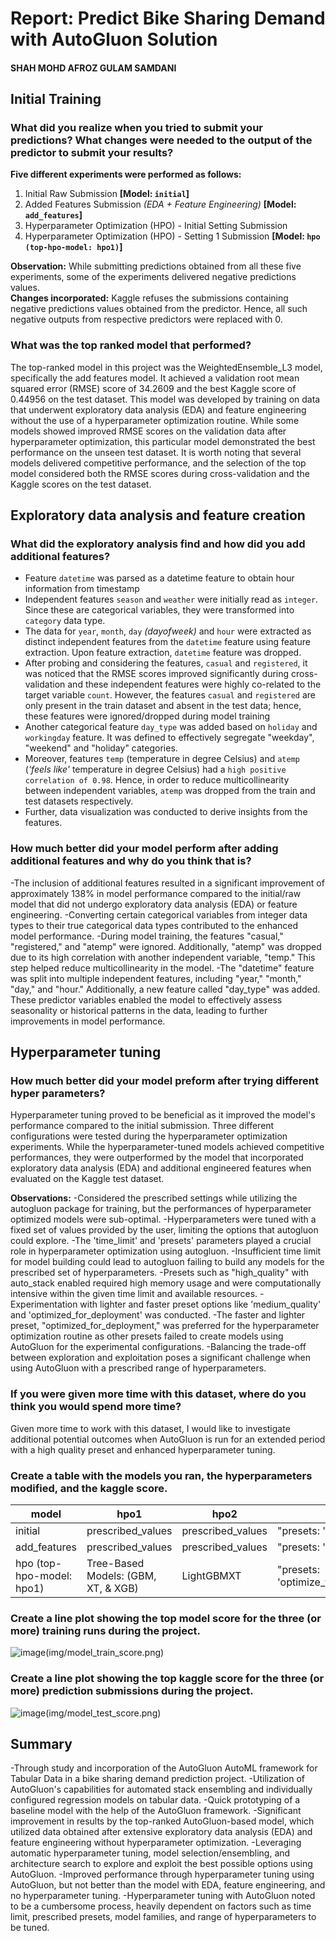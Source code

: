 # Report: Predict Bike Sharing Demand with AutoGluon Solution
#### SHAH MOHD AFROZ GULAM SAMDANI


## Initial Training
### What did you realize when you tried to submit your predictions? What changes were needed to the output of the predictor to submit your results?
**Five different experiments were performed as follows:**
1. Initial Raw Submission   **[Model: `initial`]**
2. Added Features Submission *(EDA +  Feature Engineering)* **[Model: `add_features`]**
3. Hyperparameter Optimization (HPO) - Initial Setting Submission 
4. Hyperparameter Optimization (HPO) - Setting 1 Submission **[Model: `hpo (top-hpo-model: hpo1)`]**

**Observation:** While submitting predictions obtained from all these five experiments, some of the experiments delivered negative predictions values.<br>
**Changes incorporated:** Kaggle refuses the submissions containing negative predictions values obtained from the predictor. Hence, all such negative outputs from respective predictors were replaced with 0.<br>


### What was the top ranked model that performed?
The top-ranked model in this project was the WeightedEnsemble_L3 model, specifically the add features model. It achieved a validation root mean squared error (RMSE) score of 34.2609 and the best Kaggle score of 0.44956 on the test dataset. This model was developed by training on data that underwent exploratory data analysis (EDA) and feature engineering without the use of a hyperparameter optimization routine. While some models showed improved RMSE scores on the validation data after hyperparameter optimization, this particular model demonstrated the best performance on the unseen test dataset. It is worth noting that several models delivered competitive performance, and the selection of the top model considered both the RMSE scores during cross-validation and the Kaggle scores on the test dataset.

## Exploratory data analysis and feature creation
### What did the exploratory analysis find and how did you add additional features?
- Feature `datetime` was parsed as a datetime feature to obtain hour information from timestamp
- Independent features `season` and `weather` were initially read as `integer`. Since these are categorical variables, they were transformed into `category` data type.
- The data for `year`, `month`, `day` *(dayofweek)* and `hour` were extracted as distinct independent features from the `datetime` feature using feature extraction. Upon feature extraction, `datetime` feature was dropped. 
- After probing and considering the features, `casual` and `registered`, it was noticed that the RMSE scores improved significantly during cross-validation and these independent features were highly co-related to the target variable `count`. However, the features `casual` and `registered` are only present in the train dataset and absent in the test data; hence, these features were ignored/dropped during model training
- Another categorical feature `day_type` was added based on `holiday` and `workingday` feature. It was defined to effectively segregate "weekday", "weekend" and "holiday" categories.
- Moreover, features `temp` (temperature in degree Celsius) and `atemp` (*'feels like'* temperature in degree Celsius) had a `high positive correlation of 0.98`. Hence, in order to reduce multicollinearity between independent variables, `atemp` was dropped from the train and test datasets respectively.
- Further, data visualization was conducted to derive insights from the features.


### How much better did your model perform after adding additional features and why do you think that is?
-The inclusion of additional features resulted in a significant improvement of approximately 138% in model performance compared to the initial/raw model that did not undergo exploratory data analysis (EDA) or feature engineering.
-Converting certain categorical variables from integer data types to their true categorical data types contributed to the enhanced model performance.
-During model training, the features "casual," "registered," and "atemp" were ignored. Additionally, "atemp" was dropped due to its high correlation with another independent variable, "temp." This step helped reduce multicollinearity in the model.
-The "datetime" feature was split into multiple independent features, including "year," "month," "day," and "hour." Additionally, a new feature called "day_type" was added. These predictor variables enabled the model to effectively assess seasonality or historical patterns in the data, leading to further improvements in model performance. 


## Hyperparameter tuning
### How much better did your model preform after trying different hyper parameters?
Hyperparameter tuning proved to be beneficial as it improved the model's performance compared to the initial submission. Three different configurations were tested during the hyperparameter optimization experiments. While the hyperparameter-tuned models achieved competitive performances, they were outperformed by the model that incorporated exploratory data analysis (EDA) and additional engineered features when evaluated on the Kaggle test dataset.

**Observations:**
-Considered the prescribed settings while utilizing the autogluon package for training, but the performances of hyperparameter optimized models were sub-optimal.
-Hyperparameters were tuned with a fixed set of values provided by the user, limiting the options that autogluon could explore.
-The 'time_limit' and 'presets' parameters played a crucial role in hyperparameter optimization using autogluon.
-Insufficient time limit for model building could lead to autogluon failing to build any models for the prescribed set of hyperparameters.
-Presets such as "high_quality" with auto_stack enabled required high memory usage and were computationally intensive within the given time limit and available resources.
-Experimentation with lighter and faster preset options like 'medium_quality' and 'optimized_for_deployment' was conducted.
-The faster and lighter preset, "optimized_for_deployment," was preferred for the hyperparameter optimization routine as other presets failed to create models using AutoGluon for the experimental configurations.
-Balancing the trade-off between exploration and exploitation poses a significant challenge when using AutoGluon with a prescribed range of hyperparameters.


### If you were given more time with this dataset, where do you think you would spend more time?
Given more time to work with this dataset, I would like to investigate additional potential outcomes when AutoGluon is run for an extended period with a high quality preset and enhanced hyperparameter tuning.


### Create a table with the models you ran, the hyperparameters modified, and the kaggle score.
|model|hpo1|hpo2|hpo3|score|
|--|--|--|--|--|
|initial|prescribed_values|prescribed_values|"presets: 'best quality'"|1.80520|
|add_features|prescribed_values|prescribed_values|"presets: 'best quality'"|0.44956|
|hpo (top-hpo-model: hpo1)|Tree-Based Models: (GBM, XT, & XGB)|LightGBMXT|"presets: 'optimize_for_deployment"|0.49440|


### Create a line plot showing the top model score for the three (or more) training runs during the project.

![image](https://github.com/Mohd-Afroz-Shah/Bike-demand-prediction-udacity-project/assets/98610550/1bf12f71-2685-4198-b1fa-e2f189d4b5f2)(img/model_train_score.png)


### Create a line plot showing the top kaggle score for the three (or more) prediction submissions during the project.

![image](https://github.com/Mohd-Afroz-Shah/Bike-demand-prediction-udacity-project/assets/98610550/719202a0-eded-4b8f-a03b-ef330e16b1c7)(img/model_test_score.png)


## Summary
-Through study and incorporation of the AutoGluon AutoML framework for Tabular Data in a bike sharing demand prediction project.
-Utilization of AutoGluon's capabilities for automated stack ensembling and individually configured regression models on tabular data.
-Quick prototyping of a baseline model with the help of the AutoGluon framework.
-Significant improvement in results by the top-ranked AutoGluon-based model, which utilized data obtained after extensive exploratory data analysis (EDA) and feature engineering without hyperparameter optimization.
-Leveraging automatic hyperparameter tuning, model selection/ensembling, and architecture search to explore and exploit the best possible options using AutoGluon.
-Improved performance through hyperparameter tuning using AutoGluon, but not better than the model with EDA, feature engineering, and no hyperparameter tuning.
-Hyperparameter tuning with AutoGluon noted to be a cumbersome process, heavily dependent on factors such as time limit, prescribed presets, model families, and range of hyperparameters to be tuned.
